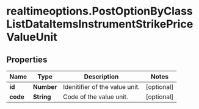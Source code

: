 # realtimeoptions.PostOptionByClassListDataItemsInstrumentStrikePriceValueUnit

## Properties

Name | Type | Description | Notes
------------ | ------------- | ------------- | -------------
**id** | **Number** | Idenitifier of the value unit. | [optional] 
**code** | **String** | Code of the value unit. | [optional] 


